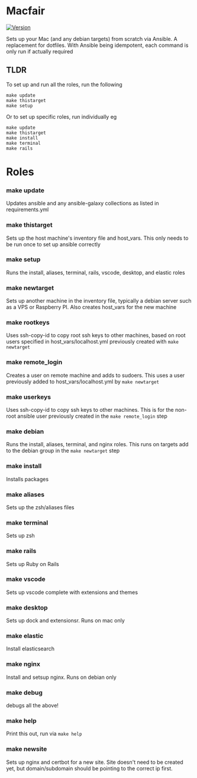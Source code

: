 # Macfair

[![Version](https://github.com/cerico/macfair/actions/workflows/publish.yml/badge.svg)](https://github.com/cerico/macfair/actions/workflows/publish.yml)


Sets up your Mac (and any debian targets) from scratch via Ansible. A replacement for dotfiles. With Ansible being idempotent, each command is only run if actually required

## TLDR

To set up and run all the roles, run the following

```
make update
make thistarget
make setup
```

Or to set up specific roles, run individually eg

```
make update
make thistarget
make install
make terminal
make rails
```

# Roles

### make update

Updates ansible and any ansible-galaxy collections as listed in requirements.yml

### make thistarget

Sets up the host machine's inventory file and host_vars. This only needs to be run once to set up ansible correctly

### make setup

Runs the install, aliases, terminal, rails, vscode, desktop, and elastic roles

### make newtarget

Sets up another machine in the inventory file, typically a debian server such as a VPS or Raspberry PI. Also creates host_vars for the new machine

### make rootkeys

Uses ssh-copy-id to copy root ssh keys to other machines, based on root users specified in host_vars/localhost.yml previously created with `make newtarget`

### make remote_login

Creates a user on remote machine and adds to sudoers. This uses a user previously added to host_vars/localhost.yml by `make newtarget`

### make userkeys

Uses ssh-copy-id to copy ssh keys to other machines. This is for the non-root ansible user previously created in the `make remote_login` step

### make debian

Runs the install, aliases, terminal, and nginx roles. This runs on targets add to the debian group in the `make newtarget` step

### make install

Installs packages

### make aliases

Sets up the zsh/aliases files

### make terminal

Sets up zsh

### make rails

Sets up Ruby on Rails

### make vscode

Sets up vscode complete with extensions and themes

### make desktop

Sets up dock and extensionsr. Runs on mac only

### make elastic

Install elasticsearch

### make nginx

Install and setsup nginx. Runs on debian only

### make debug

debugs all the above!

### make help

Print this out, run via `make help`

### make newsite

Sets up nginx and certbot for a new site. Site doesn't need to be created yet, but domain/subdomain should be pointing to the correct ip first.


